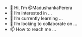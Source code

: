 - 👋 Hi, I’m @MadushankaPerera
- 👀 I’m interested in ...
- 🌱 I’m currently learning ...
- 💞️ I’m looking to collaborate on ...
- 📫 How to reach me ...

<!---
MadushankaPerera/MadushankaPerera is a ✨ special ✨ repository because its `README.md` (this file) appears on your GitHub profile.
You can click the Preview link to take a look at your changes.
--->
